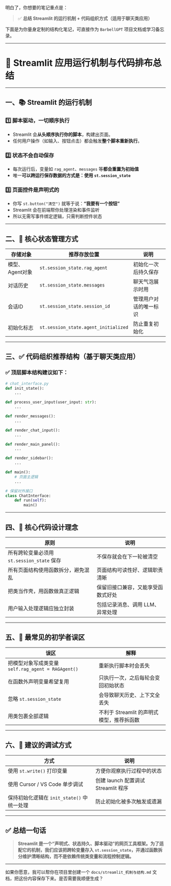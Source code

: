 明白了，你想要的笔记重点是：

> ✅ **总结 Streamlit 的运行机制 + 代码组织方式（适用于聊天类应用）**

下面是为你量身定制的结构化笔记，可直接作为 `BarbellGPT` 项目文档或学习备忘录。

---

# 📘 Streamlit 应用运行机制与代码排布总结

---

## 一、📚 Streamlit 的运行机制

### 1️⃣ 脚本驱动，一切顺序执行

* Streamlit 会**从头顺序执行你的脚本**，构建出页面。
* 任何用户操作（如输入、按钮点击）都会触发**整个脚本重新执行**。

### 2️⃣ 状态不会自动保存

* 每次运行后，变量如 `rag_agent`、`messages` 等**都会重置为初始值**
* 唯一**可以跨运行保存数据的方式是：使用 `st.session_state`**

### 3️⃣ 页面控件是声明式的

* 你写 `st.button("清空")` 就等于说：**“我要有一个按钮”**
* Streamlit 会在前端帮你处理渲染和事件监听
* 所以无需写事件绑定逻辑，只需判断控件状态

---

## 二、🧠 核心状态管理方式

| 存储对象       | 推荐存放位置                               | 说明          |
| ---------- | ------------------------------------ | ----------- |
| 模型、Agent对象 | `st.session_state.rag_agent`         | 初始化一次后持久保存  |
| 对话历史       | `st.session_state.messages`          | 聊天气泡展示时用    |
| 会话ID       | `st.session_state.session_id`        | 管理用户对话的唯一标识 |
| 初始化标志      | `st.session_state.agent_initialized` | 防止重复初始化     |

---

## 三、✅ 代码组织推荐结构（基于聊天类应用）

### ✅ 顶层脚本结构建议如下：

```python
# chat_interface.py
def init_state():
    ...

def process_user_input(user_input: str):
    ...

def render_messages():
    ...

def render_chat_input():
    ...

def render_main_panel():
    ...

def render_sidebar():
    ...

def main():
    # 页面主逻辑
    ...

# 保留对外接口
class ChatInterface:
    def run(self):
        main()
```

---

## 四、📐 核心代码设计理念

| 原则                              | 说明                 |
| ------------------------------- | ------------------ |
| 所有跨轮变量必须用 `st.session_state` 保存 | 不保存就会在下一轮被清空       |
| 所有页面结构使用函数拆分，避免混乱               | 页面结构可读性好、逻辑职责清晰    |
| 把类当作壳，用函数做真正逻辑                  | 保留旧接口兼容，又能享受函数式好处  |
| 用户输入处理逻辑应独立封装                   | 包括记录消息、调用 LLM、异常处理 |

---

## 五、🚫 最常见的初学者误区

| 误区                                       | 解释                         |
| ---------------------------------------- | -------------------------- |
| 把模型对象写成类变量 `self.rag_agent = RAGAgent()` | 重新执行脚本时会丢失                 |
| 在函数外声明变量希望复用                             | 只执行一次，之后每轮会变回初始状态          |
| 忽略 `st.session_state`                    | 会导致聊天历史、上下文全丢失             |
| 用类包裹全部逻辑                                 | 不利于 Streamlit 的声明式模型，推荐拆函数 |

---

## 六、🎯 建议的调试方式

| 方式                            | 说明                          |
| ----------------------------- | --------------------------- |
| 使用 `st.write()` 打印变量          | 方便你观察执行过程中的状态               |
| 使用 Cursor / VS Code 单步调试      | 创建 launch 配置调试 Streamlit 程序 |
| 保持初始化逻辑在 `init_state()` 中统一处理 | 防止初始化被多次触发或遗漏               |

---

## ✅ 总结一句话

> **Streamlit 是一个“声明式、状态持久、脚本驱动”的网页工具框架。为了适配它的机制，我们应该把跨轮变量存入 `st.session_state`，并通过函数拆分维护清晰结构，而不是依赖传统类变量和流程控制逻辑。**

---

如果你愿意，我可以帮你在项目里创建一个 `docs/streamlit_机制与结构.md` 文档，把这份内容保存下来。是否需要我顺便生成？
